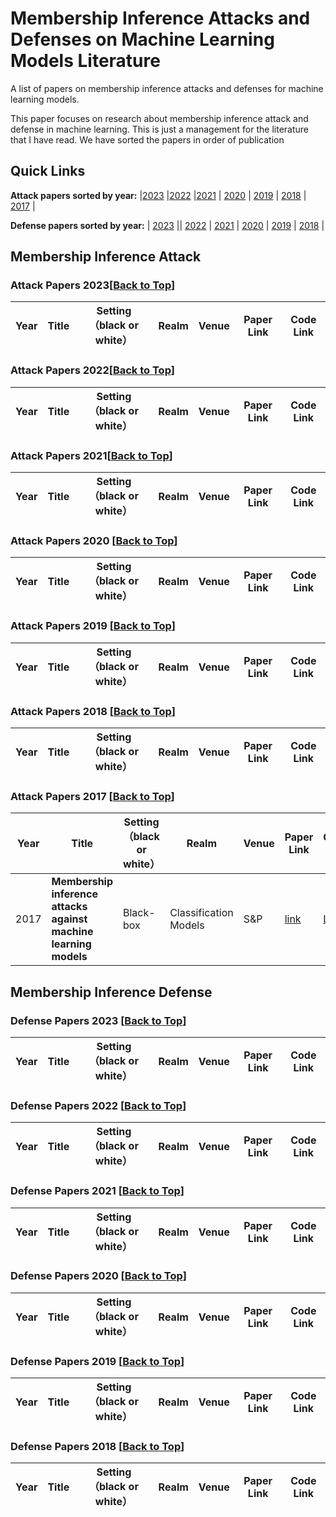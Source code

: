 # Membership Inference Attacks and Defenses on Machine Learning Models Literature


A list of papers on membership inference attacks and defenses for machine learning models.


This paper focuses on research about membership inference attack and defense in machine learning. This is just a management for the literature that I have read. We have sorted the papers in order of publication

## Quick Links
**Attack papers sorted by year:** |[2023](#attack-papers-2023) |[2022](#attack-papers-2022) |[2021](#attack-papers-2021) | [2020](#attack-papers-2020-back-to-top) | [2019](#attack-papers-2019-back-to-top) | [2018](#attack-papers-2018-back-to-top) | [2017](#attack-papers-2017-back-to-top) |

**Defense papers sorted by year:** | [2023](#defense-papers-2022-back-to-top) || [2022](#defense-papers-2022-back-to-top) | [2021](#defense-papers-2021-back-to-top) | [2020](#defense-papers-2020-back-to-top) | [2019](#defense-papers-2019-back-to-top) | [2018](#defense-papers-2018-back-to-top) |

## Membership Inference Attack
### Attack Papers 2023[[Back to Top](#membership-inference-attacks-and-defenses-on-machine-learning-models-literature)]
| Year   | Title |  Setting （black or white） | Realm  |   Venue  | Paper Link  | Code Link |
|-------|--------|--------|--------|-----------|------------|---------------|


### Attack Papers 2022[[Back to Top](#membership-inference-attacks-and-defenses-on-machine-learning-models-literature)]
| Year   | Title |  Setting （black or white） | Realm  |   Venue  | Paper Link  | Code Link |
|-------|--------|--------|--------|-----------|------------|---------------|


### Attack Papers 2021[[Back to Top](#membership-inference-attacks-and-defenses-on-machine-learning-models-literature)]
| Year   | Title |  Setting （black or white） | Realm  |   Venue  | Paper Link  | Code Link |
|-------|--------|--------|--------|-----------|------------|---------------| 

 
### Attack Papers 2020 [[Back to Top](#membership-inference-attacks-and-defenses-on-machine-learning-models-literature)]
| Year   | Title |  Setting （black or white） | Realm  |   Venue  | Paper Link  | Code Link |
|-------|--------|--------|--------|-----------|------------|---------------|




### Attack Papers 2019 [[Back to Top](#membership-inference-attacks-and-defenses-on-machine-learning-models-literature)]
| Year   | Title |  Setting （black or white） | Realm  |   Venue  | Paper Link  | Code Link |
|-------|--------|--------|--------|-----------|------------|---------------|


 
### Attack Papers 2018 [[Back to Top](#membership-inference-attacks-and-defenses-on-machine-learning-models-literature)]
| Year   | Title |  Setting （black or white） | Realm  |   Venue  | Paper Link  | Code Link |
|-------|--------|--------|--------|-----------|------------|---------------|


### Attack Papers 2017 [[Back to Top](#membership-inference-attacks-and-defenses-on-machine-learning-models-literature)]
| Year   | Title |  Setting （black or white） | Realm  |   Venue  | Paper Link  | Code Link |
|-------|--------|--------|--------|-----------|------------|---------------|
| 2017  | **Membership inference attacks against machine learning models** | Black-box | Classification Models | S&P | [link](https://ieeexplore.ieee.org/abstract/document/7958568?casa_token=YOmVjvUemFUAAAAA:gGeuARxnjASvh9gnPkijkLD7d7HD1VV1JZkooXtS6tb6LGfKqHgBbyoaI-0-X7kFeP-3bjUR2A) | [Link](https://github.com/csong27/membership-inference) |


## Membership Inference Defense
### Defense Papers 2023 [[Back to Top](#membership-inference-attacks-and-defenses-on-machine-learning-models-literature)]
| Year   | Title |  Setting （black or white） | Realm  |   Venue  | Paper Link  | Code Link |
|-------|--------|--------|--------|-----------|------------|---------------|


### Defense Papers 2022 [[Back to Top](#membership-inference-attacks-and-defenses-on-machine-learning-models-literature)]
| Year   | Title |  Setting （black or white） | Realm  |   Venue  | Paper Link  | Code Link |
|-------|--------|--------|--------|-----------|------------|---------------|



### Defense Papers 2021 [[Back to Top](#membership-inference-attacks-and-defenses-on-machine-learning-models-literature)]
| Year   | Title |  Setting （black or white） | Realm  |   Venue  | Paper Link  | Code Link |
|-------|--------|--------|--------|-----------|------------|---------------|


   
### Defense Papers 2020 [[Back to Top](#membership-inference-attacks-and-defenses-on-machine-learning-models-literature)]
| Year   | Title |  Setting （black or white） | Realm  |   Venue  | Paper Link  | Code Link |
|-------|--------|--------|--------|-----------|------------|---------------|




### Defense Papers 2019 [[Back to Top](#membership-inference-attacks-and-defenses-on-machine-learning-models-literature)]
| Year   | Title |  Setting （black or white） | Realm  |   Venue  | Paper Link  | Code Link |
|-------|--------|--------|--------|-----------|------------|---------------|




### Defense Papers 2018 [[Back to Top](#membership-inference-attacks-and-defenses-on-machine-learning-models-literature)]
| Year   | Title |  Setting （black or white） | Realm  |   Venue  | Paper Link  | Code Link |
|-------|--------|--------|--------|-----------|------------|---------------|


